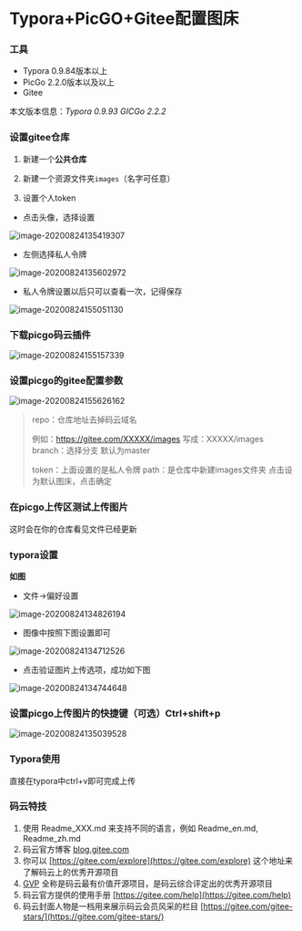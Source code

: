 
# Typora+PicGO+Gitee配置图床

### 工具

- Typora 0.9.84版本以上
- PicGo 2.2.0版本以及以上
- Gitee

本文版本信息：*Typora 0.9.93* *GICGo 2.2.2*

### 设置gitee仓库

1. 新建一个**公共仓库**
2. 新建一个资源文件夹`images`（名字可任意）

3. 设置个人token



- 点击头像，选择设置

![image-20200824135419307](https://gitee.com/szimo/picture_repository/raw/master/images/20200824135419.png)



- 左侧选择私人令牌

![image-20200824135602972](https://gitee.com/szimo/picture_repository/raw/master/images/20200824135603.png)

- 私人令牌设置以后只可以查看一次，记得保存

![image-20200824155051130](https://gitee.com/szimo/picture_repository/raw/master/images/20200824155051.png)

### 下载picgo码云插件

![image-20200824155157339](https://gitee.com/szimo/picture_repository/raw/master/images/20200824155157.png)

### 设置picgo的gitee配置参数

![image-20200824155626162](https://gitee.com/szimo/picture_repository/raw/master/images/20200824155626.png)



> repo：仓库地址去掉码云域名
>
> 例如：https://gitee.com/XXXXX/images
> 写成：XXXXX/images
> branch：选择分支 默认为master
>
> token：上面设置的是私人令牌
> path：是仓库中新建images文件夹
> 点击设为默认图床，点击确定



### 在picgo上传区测试上传图片

这时会在你的仓库看见文件已经更新

### typora设置

**如图**

- 文件->偏好设置

![image-20200824134826194](https://gitee.com/szimo/picture_repository/raw/master/images/20200824134826.png)

- 图像中按照下图设置即可



![image-20200824134712526](https://gitee.com/szimo/picture_repository/raw/master/images/20200824134712.png)

- 点击验证图片上传选项，成功如下图

![image-20200824134744648](https://gitee.com/szimo/picture_repository/raw/master/images/20200824134744.png)

### 设置picgo上传图片的快捷键（可选）Ctrl+shift+p


![image-20200824135039528](https://gitee.com/szimo/picture_repository/raw/master/images/20200824135039.png)



### Typora使用

直接在typora中ctrl+v即可完成上传


### 码云特技

1.  使用 Readme\_XXX.md 来支持不同的语言，例如 Readme\_en.md, Readme\_zh.md
2.  码云官方博客 [blog.gitee.com](https://blog.gitee.com)
3.  你可以 [https://gitee.com/explore](https://gitee.com/explore) 这个地址来了解码云上的优秀开源项目
4.  [GVP](https://gitee.com/gvp) 全称是码云最有价值开源项目，是码云综合评定出的优秀开源项目
5.  码云官方提供的使用手册 [https://gitee.com/help](https://gitee.com/help)
6.  码云封面人物是一档用来展示码云会员风采的栏目 [https://gitee.com/gitee-stars/](https://gitee.com/gitee-stars/)
